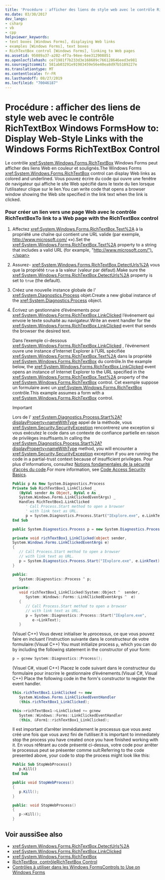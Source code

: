 ```yaml
---
title: 'Procédure : afficher des liens de style web avec le contrôle RichTextBox Windows Forms'
ms.date: 03/30/2017
dev_langs:
- csharp
- vb
- cpp
helpviewer_keywords:
- text boxes [Windows Forms], displaying Web links
- examples [Windows Forms], text boxes
- RichTextBox control [Windows Forms], linking to Web pages
ms.assetid: 95089a37-a202-4f7a-94ee-6ee312908851
ms.openlocfilehash: ce71981f7b233d3e168689c766128646eed3e981
ms.sourcegitcommit: 581ab03291e91983459e56e40ea8d97b5189227e
ms.translationtype: MT
ms.contentlocale: fr-FR
ms.lasthandoff: 08/27/2019
ms.locfileid: "70046187"
---
```

# <a name="how-to-display-web-style-links-with-the-windows-forms-richtextbox-control"></a><span data-ttu-id="5f912-102">Procédure : afficher des liens de style web avec le contrôle RichTextBox Windows Forms</span><span class="sxs-lookup"><span data-stu-id="5f912-102">How to: Display Web-Style Links with the Windows Forms RichTextBox Control</span></span>

<span data-ttu-id="5f912-103">Le contrôle <xref:System.Windows.Forms.RichTextBox> Windows Forms peut afficher des liens Web en couleur et soulignés.</span><span class="sxs-lookup"><span data-stu-id="5f912-103">The Windows Forms <xref:System.Windows.Forms.RichTextBox> control can display Web links as colored and underlined.</span></span> <span data-ttu-id="5f912-104">Vous pouvez écrire du code qui ouvre une fenêtre de navigateur qui affiche le site Web spécifié dans le texte du lien lorsque l’utilisateur clique sur le lien.</span><span class="sxs-lookup"><span data-stu-id="5f912-104">You can write code that opens a browser window showing the Web site specified in the link text when the link is clicked.</span></span>

### <a name="to-link-to-a-web-page-with-the-richtextbox-control"></a><span data-ttu-id="5f912-105">Pour créer un lien vers une page Web avec le contrôle RichTextBox</span><span class="sxs-lookup"><span data-stu-id="5f912-105">To link to a Web page with the RichTextBox control</span></span>

1. <span data-ttu-id="5f912-106">Affectez <xref:System.Windows.Forms.RichTextBox.Text%2A> à la propriété une chaîne qui contient une URL valide (par exemple, http://www.microsoft.com/ «»).</span><span class="sxs-lookup"><span data-stu-id="5f912-106">Set the <xref:System.Windows.Forms.RichTextBox.Text%2A> property to a string that includes a valid URL (for example, "http://www.microsoft.com/").</span></span>

2. <span data-ttu-id="5f912-107">Assurez- <xref:System.Windows.Forms.RichTextBox.DetectUrls%2A> vous que la propriété `true` a la valeur (valeur par défaut).</span><span class="sxs-lookup"><span data-stu-id="5f912-107">Make sure the <xref:System.Windows.Forms.RichTextBox.DetectUrls%2A> property is set to `true` (the default).</span></span>

3. <span data-ttu-id="5f912-108">Créez une nouvelle instance globale de l' <xref:System.Diagnostics.Process> objet.</span><span class="sxs-lookup"><span data-stu-id="5f912-108">Create a new global instance of the <xref:System.Diagnostics.Process> object.</span></span>

4. <span data-ttu-id="5f912-109">Écrivez un gestionnaire d’événements pour <xref:System.Windows.Forms.RichTextBox.LinkClicked> l’événement qui envoie le texte souhaité au navigateur.</span><span class="sxs-lookup"><span data-stu-id="5f912-109">Write an event handler for the <xref:System.Windows.Forms.RichTextBox.LinkClicked> event that sends the browser the desired text.</span></span>

    <span data-ttu-id="5f912-110">Dans l’exemple ci-dessous <xref:System.Windows.Forms.RichTextBox.LinkClicked> , l’événement ouvre une instance d’Internet Explorer à l’URL spécifiée <xref:System.Windows.Forms.RichTextBox.Text%2A> dans la propriété <xref:System.Windows.Forms.RichTextBox> du contrôle.</span><span class="sxs-lookup"><span data-stu-id="5f912-110">In the example below, the <xref:System.Windows.Forms.RichTextBox.LinkClicked> event opens an instance of Internet Explorer to the URL specified in the <xref:System.Windows.Forms.RichTextBox.Text%2A> property of the <xref:System.Windows.Forms.RichTextBox> control.</span></span> <span data-ttu-id="5f912-111">Cet exemple suppose un formulaire avec un <xref:System.Windows.Forms.RichTextBox> contrôle.</span><span class="sxs-lookup"><span data-stu-id="5f912-111">This example assumes a form with a <xref:System.Windows.Forms.RichTextBox> control.</span></span>

    > [!IMPORTANT]
    > <span data-ttu-id="5f912-112">Lors de l' <xref:System.Diagnostics.Process.Start%2A?displayProperty=nameWithType> appel de la méthode, vous <xref:System.Security.SecurityException> rencontrerez une exception si vous exécutez le code dans un contexte de confiance partielle en raison de privilèges insuffisants.</span><span class="sxs-lookup"><span data-stu-id="5f912-112">In calling the <xref:System.Diagnostics.Process.Start%2A?displayProperty=nameWithType> method, you will encounter a <xref:System.Security.SecurityException> exception if you are running the code in a partial-trust context because of insufficient privileges.</span></span> <span data-ttu-id="5f912-113">Pour plus d’informations, consultez [Notions fondamentales de la sécurité d’accès du code](../../misc/code-access-security-basics.md).</span><span class="sxs-lookup"><span data-stu-id="5f912-113">For more information, see [Code Access Security Basics](../../misc/code-access-security-basics.md).</span></span>

    ```vb
    Public p As New System.Diagnostics.Process
    Private Sub RichTextBox1_LinkClicked _
       (ByVal sender As Object, ByVal e As _
       System.Windows.Forms.LinkClickedEventArgs) _
       Handles RichTextBox1.LinkClicked
          ' Call Process.Start method to open a browser
          ' with link text as URL.
          p = System.Diagnostics.Process.Start("IExplore.exe", e.LinkText)
    End Sub
    ```

    ```csharp
    public System.Diagnostics.Process p = new System.Diagnostics.Process();

    private void richTextBox1_LinkClicked(object sender,
    System.Windows.Forms.LinkClickedEventArgs e)
    {
       // Call Process.Start method to open a browser
       // with link text as URL.
       p = System.Diagnostics.Process.Start("IExplore.exe", e.LinkText);
    }
    ```

    ```cpp
    public:
       System::Diagnostics::Process ^ p;

    private:
       void richTextBox1_LinkClicked(System::Object ^  sender,
          System::Windows::Forms::LinkClickedEventArgs ^  e)
       {
          // Call Process.Start method to open a browser
          // with link text as URL.
          p = System::Diagnostics::Process::Start("IExplore.exe",
             e->LinkText);
       }
    ```

    <span data-ttu-id="5f912-114">(Visuel C++) Vous devez initialiser le `p`processus, ce que vous pouvez faire en incluant l’instruction suivante dans le constructeur de votre formulaire:</span><span class="sxs-lookup"><span data-stu-id="5f912-114">(Visual C++) You must initialize process `p`, which you can do by including the following statement in the constructor of your form:</span></span>

    ```cpp
    p = gcnew System::Diagnostics::Process();
    ```

    <span data-ttu-id="5f912-115">(Visuel C#, visuel C++) Placez le code suivant dans le constructeur du formulaire pour inscrire le gestionnaire d’événements.</span><span class="sxs-lookup"><span data-stu-id="5f912-115">(Visual C#, Visual C++) Place the following code in the form's constructor to register the event handler.</span></span>

    ```csharp
    this.richTextBox1.LinkClicked += new
       System.Windows.Forms.LinkClickedEventHandler
       (this.richTextBox1_LinkClicked);
    ```

    ```cpp
    this->richTextBox1->LinkClicked += gcnew
       System::Windows::Forms::LinkClickedEventHandler
       (this, &Form1::richTextBox1_LinkClicked);
    ```

    <span data-ttu-id="5f912-116">Il est important d’arrêter immédiatement le processus que vous avez créé une fois que vous avez fini de l’utiliser.</span><span class="sxs-lookup"><span data-stu-id="5f912-116">It is important to immediately stop the process you have created once you have finished working with it.</span></span> <span data-ttu-id="5f912-117">En vous référant au code présenté ci-dessus, votre code pour arrêter le processus peut se présenter comme suit:</span><span class="sxs-lookup"><span data-stu-id="5f912-117">Referring to the code presented above, your code to stop the process might look like this:</span></span>

    ```vb
    Public Sub StopWebProcess()
       p.Kill()
    End Sub
    ```

    ```csharp
    public void StopWebProcess()
    {
       p.Kill();
    }
    ```

    ```cpp
    public: void StopWebProcess()
    {
       p->Kill();
    }
    ```

## <a name="see-also"></a><span data-ttu-id="5f912-118">Voir aussi</span><span class="sxs-lookup"><span data-stu-id="5f912-118">See also</span></span>

- <xref:System.Windows.Forms.RichTextBox.DetectUrls%2A>
- <xref:System.Windows.Forms.RichTextBox.LinkClicked>
- <xref:System.Windows.Forms.RichTextBox>
- [<span data-ttu-id="5f912-119">RichTextBox, contrôle</span><span class="sxs-lookup"><span data-stu-id="5f912-119">RichTextBox Control</span></span>](richtextbox-control-windows-forms.md)
- [<span data-ttu-id="5f912-120">Contrôles à utiliser dans les Windows Forms</span><span class="sxs-lookup"><span data-stu-id="5f912-120">Controls to Use on Windows Forms</span></span>](controls-to-use-on-windows-forms.md)

